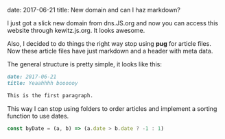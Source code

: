 date: 2017-06-21
title: New domain and can I haz markdown?

I just got a slick new domain from dns.JS.org and now you can access this website through kewitz.js.org.
It looks awesome.

Also, I decided to do things the right way stop using **pug** for article files.
Now these article files have just markdown and a header with meta data.

The general structure is pretty simple, it looks like this:

```md
date: 2017-06-21
title: Yeaahhhh boooooy

This is the first paragraph.
```

This way I can stop using folders to order articles and implement a sorting function to use dates.

```js
const byDate = (a, b) => (a.date > b.date ? -1 : 1)
```